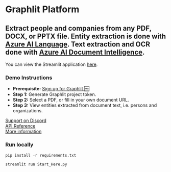 # Graphlit Platform

## Extract people and companies from any PDF, DOCX, or PPTX file. Entity extraction is done with [Azure AI Language](https://azure.microsoft.com/en-us/products/ai-services/ai-language). Text extraction and OCR done with [Azure AI Document Intelligence](https://azure.microsoft.com/en-us/products/ai-services/ai-document-intelligence).

You can view the Streamlit application [here](https://graphlit-samples-extract-pdf.streamlit.app/).

### Demo Instructions
- **Prerequisite:** [Sign up for Graphlit 🆓](https://docs.graphlit.dev/getting-started/signup)
- **Step 1:** Generate Graphlit project token.
- **Step 2:** Select a PDF, or fill in your own document URL.
- **Step 3:** View entities extracted from document text, i.e. persons and organizations.

[Support on Discord](https://discord.gg/ygFmfjy3Qx)            
[API Reference](https://docs.graphlit.dev/graphlit-data-api/api-reference)     
[More information](https://www.graphlit.com)

### Run locally

```python
pip install -r requirements.txt

streamlit run Start_Here.py
```